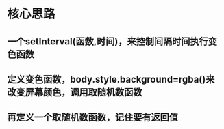 # 核心思路

## 一个setInterval(函数,时间)，来控制间隔时间执行变色函数
## 定义变色函数，body.style.background=rgba()来改变屏幕颜色，调用取随机数函数
## 再定义一个取随机数函数，记住要有返回值